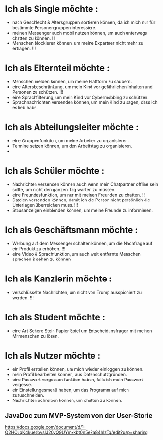 # Ich als Single möchte :

  * nach Geschlecht & Altersgruppen sortieren können, da ich mich nur für bestimmte Personengruppen interessiere.
  * meinen Messenger auch mobil nutzen können, um auch unterwegs chatten zu können. !!!
  * Menschen blockieren können, um meine Expartner nicht mehr zu ertragen. !!!

# Ich als Elternteil möchte :

  * Menschen melden können, um meine Plattform zu säubern.
  * eine Altersbeschränkung, um mein Kind vor gefährlichen Inhalten und Personen zu schützen. !!!
  * eine Sprachfilterung, um mein Kind vor Cybermobbing zu schützen.
  * Sprachnachrichten versenden können, um mein Kind zu sagen, dass ich es lieb habe. 
  
# Ich als Abteilungsleiter möchte :

  * eine Gruppenfunktion, um meine Arbeiter zu organisieren.
  * Termine setzen können, um den Arbeitstag zu organisieren.
  * 

# Ich als Schüler möchte :

  * Nachrichten versenden können auch wenn mein Chatpartner offline sein sollte, um nicht den ganzen Tag warten zu müssen. 
  * eine Freundesfunktion, um nur mit meinen Freunden zu chatten. !!!
  * Dateien versenden können, damit ich die Person nicht persönlich die Unterlagen überreichen muss. !!!
  * Stausanzeigen einblenden können, um meine Freunde zu informieren.

# Ich als Geschäftsmann möchte :

  * Werbung auf dem Messenger schalten können, um die Nachfrage auf ein Produkt zu erhöhen. !!!
  * eine Video & Sprachfunktion, um auch weit entfernte Menschen sprechen & sehen zu können

# Ich als Kanzlerin möchte :

  * verschlüsselte Nachrichten, um nicht von Trump ausspioniert zu werden. !!!

# Ich als Student möchte :
  
  * eine Art Schere Stein Papier Spiel um Entscheidunsfragen mit meinen Mitmenschen zu lösen.

# Ich als Nutzer möchte :

  * ein Profil erstellen können, um mich wieder einloggen zu können.
  * mein Profil bearbeiten können, aus Datenschutzgründen.
  * eine Passwort vergessen funktion haben, falls ich mein Passwort vergesse.
  * ein Einstellungesmenü haben, um das Programm auf mich zuzuschneiden.
  * Nachrichten schreiben können, um chatten zu können.
 
## JavaDoc zum MVP-System von der User-Storie

https://docs.google.com/document/d/1-Q2HCuqK4kuesbvslJ20yQ9UYmxkbt0n5e2a84hlzTg/edit?usp=sharing
